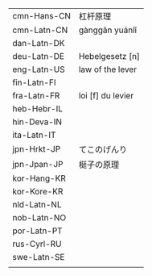 | | |
|-|-|
| cmn-Hans-CN | 杠杆原理 |  |
| cmn-Latn-CN | gànggǎn yuánlǐ |  |
| dan-Latn-DK |  |  |
| deu-Latn-DE | Hebelgesetz [n] |  |
| eng-Latn-US | law of the lever |  |
| fin-Latn-FI |  |  |
| fra-Latn-FR | loi [f] du levier |  |
| heb-Hebr-IL |  |  |
| hin-Deva-IN |  |  |
| ita-Latn-IT |  |  |
| jpn-Hrkt-JP | てこのげんり |  |
| jpn-Jpan-JP | 梃子の原理 |  |
| kor-Hang-KR |  |  |
| kor-Kore-KR |  |  |
| nld-Latn-NL |  |  |
| nob-Latn-NO |  |  |
| por-Latn-PT |  |  |
| rus-Cyrl-RU |  |  |
| swe-Latn-SE |  |  |
|  |  |